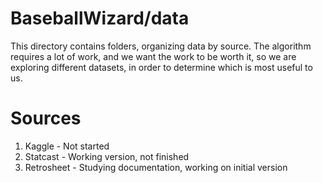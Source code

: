 # BaseballWizard/data

This directory contains folders, organizing data by source. The algorithm requires a lot of work, and we want the work to be worth it, so we are exploring different datasets, in order to determine which is most useful to us.

# Sources
1. Kaggle - Not started
2. Statcast - Working version, not finished
3. Retrosheet - Studying documentation, working on initial version
